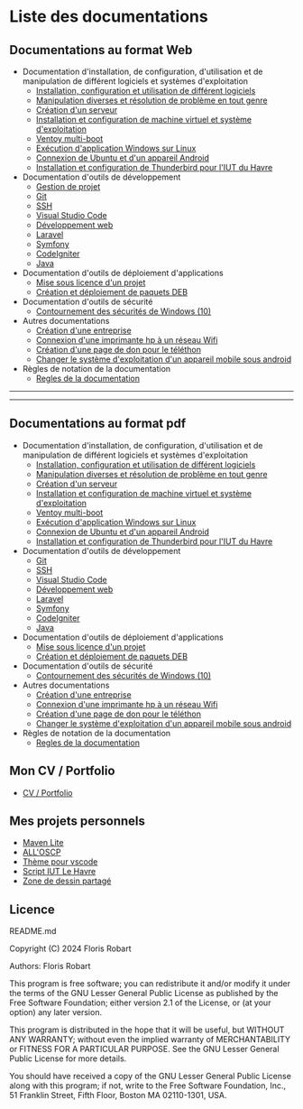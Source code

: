 # Liste des documentations

## Documentations au format Web

- Documentation d'installation, de configuration, d'utilisation et de manipulation de différent logiciels et systèmes d'exploitation
  - [Installation, configuration et utilisation de différent logiciels](src/doc_installation_et_utilisation.html)
  - [Manipulation diverses et résolution de problème en tout genre](src/doc_manipulation.html)
  - [Création d'un serveur](src/doc_creation_serveur.html)
  - [Installation et configuration de machine virtuel et système d'exploitation](src/doc_VM_et_OS.html)
  - [Ventoy multi-boot](src/doc_ventoy.html)
  - [Exécution d'application Windows sur Linux](src/doc_windows_on_linux.html)
  - [Connexion de Ubuntu et d'un appareil Android](src/doc_gnome_shell_connect.html)
  - [Installation et configuration de Thunderbird pour l'IUT du Havre](src/doc_thunderbird_iut.html)
- Documentation d'outils de développement
  - [Gestion de projet](src/doc_gestion_de_projet.html)
  - [Git](src/doc_git.html)
  - [SSH](src/doc_ssh.html)
  - [Visual Studio Code](src/doc_vscode.html)
  - [Développement web](src/doc_developpement_web.html)
  - [Laravel](src/doc_laravel.html)
  - [Symfony](src/doc_symfony.html)
  - [CodeIgniter](src/doc_codeigniter.html)
  - [Java](src/doc_java.html)
- Documentation d'outils de déploiement d'applications
  - [Mise sous licence d'un projet](src/doc_mise_sous_licence.html)
  - [Création et déploiement de paquets DEB](src/doc_create_deb_package.html)
- Documentation d'outils de sécurité
  - [Contournement des sécurités de Windows (10)](src/doc_hacking_windows.html)
- Autres documentations
  - [Création d'une entreprise](src/doc_creation_entreprise.html)
  - [Connexion d'une imprimante hp à un réseau Wifi](src/doc_connexion_imprimante_hp.html)
  - [Création d'une page de don pour le téléthon](src/doc_creation_page_don_telethon.html)
  - [Changer le système d'exploitation d'un appareil mobile sous android](src/doc_flashing_Android_OS.html)
- Règles de notation de la documentation
  - [Regles de la documentation](src/Regles_de_la_documentation.html)

---
---

## Documentations au format pdf

- Documentation d'installation, de configuration, d'utilisation et de manipulation de différent logiciels et systèmes d'exploitation
  - [Installation, configuration et utilisation de différent logiciels](pdf/doc_installation_et_utilisation.pdf)
  - [Manipulation diverses et résolution de problème en tout genre](pdf/doc_manipulation.pdf)
  - [Création d'un serveur](pdf/doc_creation_serveur.pdf)
  - [Installation et configuration de machine virtuel et système d'exploitation](pdf/doc_VM_et_OS.pdf)
  - [Ventoy multi-boot](pdf/doc_ventoy.pdf)
  - [Exécution d'application Windows sur Linux](pdf/doc_windows_on_linux.pdf)
  - [Connexion de Ubuntu et d'un appareil Android](pdf/doc_gnome_shell_connect.pdf)
  - [Installation et configuration de Thunderbird pour l'IUT du Havre](pdf/doc_thunderbird_iut.pdf)
- Documentation d'outils de développement
  - [Git](pdf/doc_git.pdf)
  - [SSH](pdf/doc_ssh.pdf)
  - [Visual Studio Code](pdf/doc_vscode.pdf)
  - [Développement web](pdf/doc_developpement_web.pdf)
  - [Laravel](pdf/doc_laravel.pdf)
  - [Symfony](pdf/doc_symfony.pdf)
  - [CodeIgniter](pdf/doc_codeigniter.pdf)
  - [Java](pdf/doc_java.pdf)
- Documentation d'outils de déploiement d'applications
  - [Mise sous licence d'un projet](pdf/doc_mise_sous_licence.pdf)
  - [Création et déploiement de paquets DEB](pdf/doc_create_deb_package.pdf)
- Documentation d'outils de sécurité
  - [Contournement des sécurités de Windows (10)](pdf/doc_hacking_windows.pdf)
- Autres documentations
  - [Création d'une entreprise](pdf/doc_creation_entreprise.pdf)
  - [Connexion d'une imprimante hp à un réseau Wifi](pdf/doc_connexion_imprimante_hp.pdf)
  - [Création d'une page de don pour le téléthon](pdf/doc_creation_page_don_telethon.pdf)
  - [Changer le système d'exploitation d'un appareil mobile sous android](pdf/doc_flashing_Android_OS.pdf)
- Règles de notation de la documentation
  - [Regles de la documentation](pdf/Regles_de_la_documentation.pdf)

## Mon CV / Portfolio

- [CV / Portfolio](https://florobart.github.io/)

## Mes projets personnels

- [Maven Lite](https://florobart.github.io/Maven_lite/)
- [ALL'OSCP](https://github.com/FloRobart/AllOScp)
- [Thème pour vscode](https://github.com/FloRobart/Themes_for_vsCode)
- [Script IUT Le Havre](https://github.com/FloRobart/Script_IUT_Le-Havre)
- [Zone de dessin partagé](https://github.com/FloRobart/Drawing_area_android)

## Licence

README.md

Copyright (C) 2024 Floris Robart

Authors: Floris Robart

This program is free software; you can redistribute it and/or modify it
under the terms of the GNU Lesser General Public License as published by
the Free Software Foundation; either version 2.1 of the License, or
(at your option) any later version.

This program is distributed in the hope that it will be useful,
but WITHOUT ANY WARRANTY; without even the implied warranty of
MERCHANTABILITY or FITNESS FOR A PARTICULAR PURPOSE. See the
GNU Lesser General Public License for more details.

You should have received a copy of the GNU Lesser General Public License
along with this program; if not, write to the Free Software Foundation,
Inc., 51 Franklin Street, Fifth Floor, Boston MA 02110-1301, USA.
